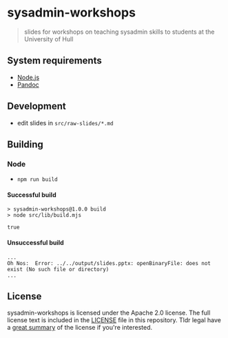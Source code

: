 # sysadmin-workshops

> slides for workshops on teaching sysadmin skills to students at the University of Hull

## System requirements

- [Node.js](https://nodejs.org/en/)
- [Pandoc](https://github.com/jgm/pandoc)

## Development

- edit slides in `src/raw-slides/*.md`

## Building

### Node

- `npm run build`

#### Successful build
```
> sysadmin-workshops@1.0.0 build
> node src/lib/build.mjs

true
```

#### Unsuccessful build
```
... 
Oh Nos:  Error: ../../output/slides.pptx: openBinaryFile: does not exist (No such file or directory)
...
```

## License

sysadmin-workshops is licensed under the Apache 2.0 license. The full license text is included in the [LICENSE](LICENSE.md) file in this repository. Tldr legal have a [great summary](https://tldrlegal.com/license/apache-license-2.0-(apache-2.0)) of the license if you're interested.
